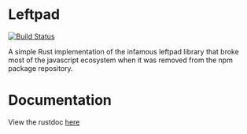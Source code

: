 # Leftpad
[![Build Status](https://travis-ci.org/stumoss/leftpad.svg?branch=master)](https://travis-ci.org/stumoss/leftpad)

A simple Rust implementation of the infamous leftpad library that broke most of
the javascript ecosystem when it was removed from the npm package repository.

# Documentation

View the rustdoc [here](https://stumoss.github.io/leftpad/leftpad/index.html)
